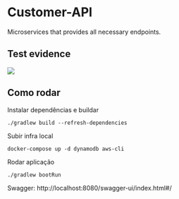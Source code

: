 # Customer-API

Microservices that provides all necessary endpoints.

## Test evidence

<img src="/tests.png">


## Como rodar

Instalar dependências e buildar
```
./gradlew build --refresh-dependencies
```

Subir infra local
```
docker-compose up -d dynamodb aws-cli
```

Rodar aplicação
```
./gradlew bootRun
```

Swagger: http://localhost:8080/swagger-ui/index.html#/